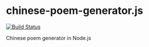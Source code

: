 # chinese-poem-generator.js
[![Build Status](https://travis-ci.org/DavidCai1993/chinese-poem-generator.js.svg?branch=master)](https://travis-ci.org/DavidCai1993/chinese-poem-generator.js)

Chinese poem generator in Node.js

